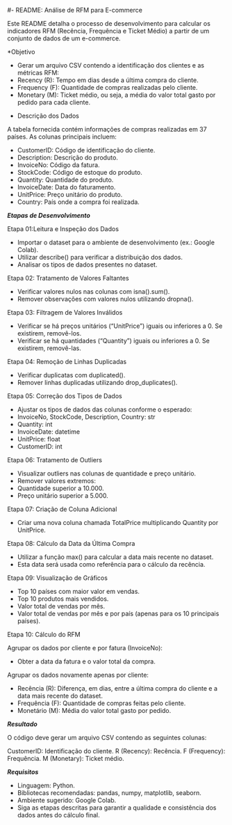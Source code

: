 #- README: Análise de RFM para E-commerce


Este README detalha o processo de desenvolvimento para calcular os indicadores RFM (Recência, Frequência e Ticket Médio) a partir de um conjunto de dados de um e-commerce.

*Objetivo

  - Gerar um arquivo CSV contendo a identificação dos clientes e as métricas RFM:
  - Recency (R): Tempo em dias desde a última compra do cliente.
  - Frequency (F): Quantidade de compras realizadas pelo cliente.
  - Monetary (M): Ticket médio, ou seja, a média do valor total gasto por pedido para cada cliente.

* Descrição dos Dados

A tabela fornecida contém informações de compras realizadas em 37 países. As colunas principais incluem:

  - CustomerID: Código de identificação do cliente.
  - Description: Descrição do produto.
  - InvoiceNo: Código da fatura.
  - StockCode: Código de estoque do produto.
  - Quantity: Quantidade do produto.
  - InvoiceDate: Data do faturamento.
  - UnitPrice: Preço unitário do produto.
  - Country: País onde a compra foi realizada.

***Etapas de Desenvolvimento***

  Etapa 01:Leitura e Inspeção dos Dados
  
  - Importar o dataset para o ambiente de desenvolvimento (ex.: Google Colab).
  - Utilizar describe() para verificar a distribuição dos dados.
  - Analisar os tipos de dados presentes no dataset.

  Etapa 02: Tratamento de Valores Faltantes

  - Verificar valores nulos nas colunas com isna().sum().
  - Remover observações com valores nulos utilizando dropna().

  Etapa 03: Filtragem de Valores Inválidos

  - Verificar se há preços unitários (“UnitPrice”) iguais ou inferiores a 0. Se existirem, removê-los.
  - Verificar se há quantidades (“Quantity”) iguais ou inferiores a 0. Se existirem, removê-las.

  Etapa 04: Remoção de Linhas Duplicadas

  - Verificar duplicatas com duplicated().
  - Remover linhas duplicadas utilizando drop_duplicates().

  Etapa 05: Correção dos Tipos de Dados

  - Ajustar os tipos de dados das colunas conforme o esperado:
  - InvoiceNo, StockCode, Description, Country: str
  - Quantity: int
  - InvoiceDate: datetime
  - UnitPrice: float
  - CustomerID: int

  Etapa 06: Tratamento de Outliers

  - Visualizar outliers nas colunas de quantidade e preço unitário.
  - Remover valores extremos:
  - Quantidade superior a 10.000.
  - Preço unitário superior a 5.000.

  Etapa 07: Criação de Coluna Adicional

  - Criar uma nova coluna chamada TotalPrice multiplicando Quantity por UnitPrice.

  Etapa 08: Cálculo da Data da Última Compra

  - Utilizar a função max() para calcular a data mais recente no dataset.
  - Esta data será usada como referência para o cálculo da recência.

  Etapa 09: Visualização de Gráficos

  - Top 10 países com maior valor em vendas.
  - Top 10 produtos mais vendidos.
  - Valor total de vendas por mês.
  - Valor total de vendas por mês e por país (apenas para os 10 principais países).

  Etapa 10: Cálculo do RFM

  Agrupar os dados por cliente e por fatura (InvoiceNo):

  - Obter a data da fatura e o valor total da compra.

  Agrupar os dados novamente apenas por cliente:
  
  - Recência (R): Diferença, em dias, entre a última compra do cliente e a data mais recente do dataset.
  - Frequência (F): Quantidade de compras feitas pelo cliente.
  - Monetário (M): Média do valor total gasto por pedido.

***Resultado***

  O código deve gerar um arquivo CSV contendo as seguintes colunas:

  CustomerID: Identificação do cliente.
  R (Recency): Recência.
  F (Frequency): Frequência.
  M (Monetary): Ticket médio.

***Requisitos***

  - Linguagem: Python.
  - Bibliotecas recomendadas: pandas, numpy, matplotlib, seaborn.
  - Ambiente sugerido: Google Colab.
  - Siga as etapas descritas para garantir a qualidade e consistência dos dados antes do cálculo final.

